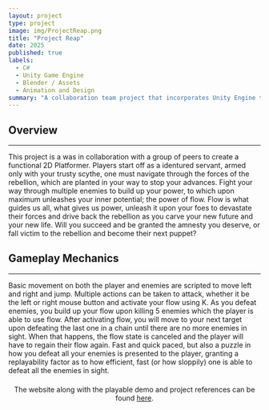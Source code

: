 ```yaml
---
layout: project
type: project
image: img/ProjectReap.png
title: "Project Reap"
date: 2025
published: true
labels:
  - C#
  - Unity Game Engine
  - Blender / Assets
  - Animation and Design
summary: "A collaboration team project that incorporates Unity Engine to create a platformer game with a Post-War Japanese Feel."
---
```


## Overview
---
This project is a was in collaboration with a group of peers to create a functional 2D Platformer. 
Players start off as a identured servant, armed only with your trusty scythe, one must navigate through the forces of the rebellion, which are planted in your way
to stop your advances. Fight your way through multiple enemies to build up your power, to which upon maximum unleashes your inner potential; the power of flow.
Flow is what guides us all, what gives us power, unleash it upon your foes to devastate their forces and drive back the rebellion as you carve your new future and your new life.
Will you succeed and be granted the amnesty you deserve, or fall victim to the rebellion and become their next puppet?

## Gameplay Mechanics
---
Basic movement on both the player and enemies are scripted to move left and right and jump. Multiple actions can be taken to attack, whether it be the left or right mouse button and
activate your flow using K. As you defeat enemies, you build up your flow upon killing 5 enemies which the player is able to use flow. After activating flow, you will move to your next
target upon defeating the last one in a chain until there are no more enemies in sight. When that happens, the flow state is canceled and the player will have to regain their flow again.
Fast and quick paced, but also a puzzle in how you defeat all your enemies is presented to the player, granting a replayability factor as to how efficient, fast (or how sloppily) one is
able to defeat all the enemies in sight.

<div style="text-align: center; margin-top: 1.5em;">
  The website along with the playable demo and project references can be found
  <a href="https://ics485-project-reap.github.io/#project-management">here</a>.
</div>
